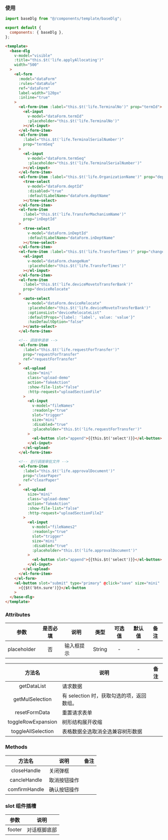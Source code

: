 ### 使用

```js
import baseDlg from "@/components/template/baseDlg";

export default {
  components: { baseDlg },
};
```

```html
<template>
  <base-dlg
    v-model="visible"
    :title="this.$t('life.applyAllocating')"
    width="500"
  >
    <el-form
      :model="dataForm"
      :rules="dataRule"
      ref="dataForm"
      label-width="120px"
      :inline="true"
    >
      <el-form-item :label="this.$t('life.TerminalNo')" prop="termId">
        <el-input
          v-model="dataForm.termId"
          :placeholder="this.$t('life.TerminalNo')"
        ></el-input>
      </el-form-item>
      <el-form-item
        :label="this.$t('life.TerminalSerialNumber')"
        prop="termSeq"
      >
        <el-input
          v-model="dataForm.termSeq"
          :placeholder="this.$t('life.TerminalSerialNumber')"
        ></el-input>
      </el-form-item>
      <el-form-item :label="this.$t('life.OrganizationName')" prop="deptId">
        <tree-select
          v-model="dataForm.deptId"
          :disabled="true"
          :defaultLabelName="dataForm.deptName"
        ></tree-select>
      </el-form-item>
      <el-form-item
        :label="this.$t('life.TransferMachanismName')"
        prop="inDeptId"
      >
        <tree-select
          v-model="dataForm.inDeptId"
          :defaultLabelName="dataForm.inDeptName"
        ></tree-select>
      </el-form-item>
      <el-form-item :label="this.$t('life.TransferTimes')" prop="changeNum">
        <el-input
          v-model="dataForm.changeNum"
          :placeholder="this.$t('life.TransferTimes')"
        ></el-input>
      </el-form-item>
      <el-form-item
        :label="this.$t('life.deviceMovetoTransferBank')"
        prop="deviceRelocate"
      >
        <auto-select
          v-model="dataForm.deviceRelocate"
          :placeholder="this.$t('life.deviceMovetoTransferBank')"
          :optionsList="deviceRelocateList"
          :defaultProps="{label: 'label', value: 'value'}"
          :hasDefaultOption="false"
        ></auto-select>
      </el-form-item>

      <!-- 调拨申请单 -->
      <el-form-item
        :label="this.$t('life.requestForTransfer')"
        prop="requestForTransfer"
        ref="requestForTransfer"
      >
        <el-upload
          size="mini"
          class="upload-demo"
          action="fakeAction"
          :show-file-list="false"
          :http-request="uploadSectionFile"
        >
          <el-input
            v-model="fileNames"
            :readonly="true"
            slot="trigger"
            size="mini"
            :disabled="true"
            :placeholder="this.$t('life.requestForTransfer')"
          >
            <el-button slot="append">{{this.$t('select')}}</el-button>
          </el-input>
        </el-upload>
      </el-form-item>

      <!-- 总行调拨审批文件 -->
      <el-form-item
        :label="this.$t('life.approvalDocument')"
        prop="clearPaper"
        ref="clearPaper"
      >
        <el-upload
          size="mini"
          class="upload-demo"
          action="fakeAction"
          :show-file-list="false"
          :http-request="uploadSectionFile2"
        >
          <el-input
            v-model="fileNames2"
            :readonly="true"
            slot="trigger"
            size="mini"
            :disabled="true"
            :placeholder="this.$t('life.approvalDocument')"
          >
            <el-button slot="append">{{this.$t('select')}}</el-button>
          </el-input>
        </el-upload>
      </el-form-item>
    </el-form>
    <el-button slot="submit" type="primary" @click="save" size="mini"
      >{{$t('btn.sure')}}</el-button
    >
  </base-dlg>
</template>
```

### Attributes

| 参数        | 是否必填 | 说明       | 类型   | 可选值 | 默认值 | 备注 |
| ----------- | :------: | ---------- | ------ | :----: | :----: | ---- |
| placeholder |    否    | 输入框提示 | String |   -    |   -    |      |

|       方法名       | 说明                                      | 备注 |
| :----------------: | ----------------------------------------- | ---- |
|    getDataList     | 请求数据                                  |      |
|  getMulSelection   | 有 selection 时，获取勾选的项，返回数组。 |      |
|   resetFormData    | 重置请求表单                              |      |
| toggleRowExpansion | 树形结构展开收缩                          |      |
| toggleAllSelection | 表格数据全选取消全选兼容树形数据          |      |

### Methods

|    方法名     | 说明         | 备注 |
| :-----------: | ------------ | ---- |
|  closeHandle  | 关闭弹框     |      |
| cancleHandle  | 取消按钮操作 |      |
| comfirmHandle | 确认按钮操作 |      |

### slot 组件插槽

| 参数   |     说明     |
| ------ | :----------: |
| footer | 对话框脚底部 |
